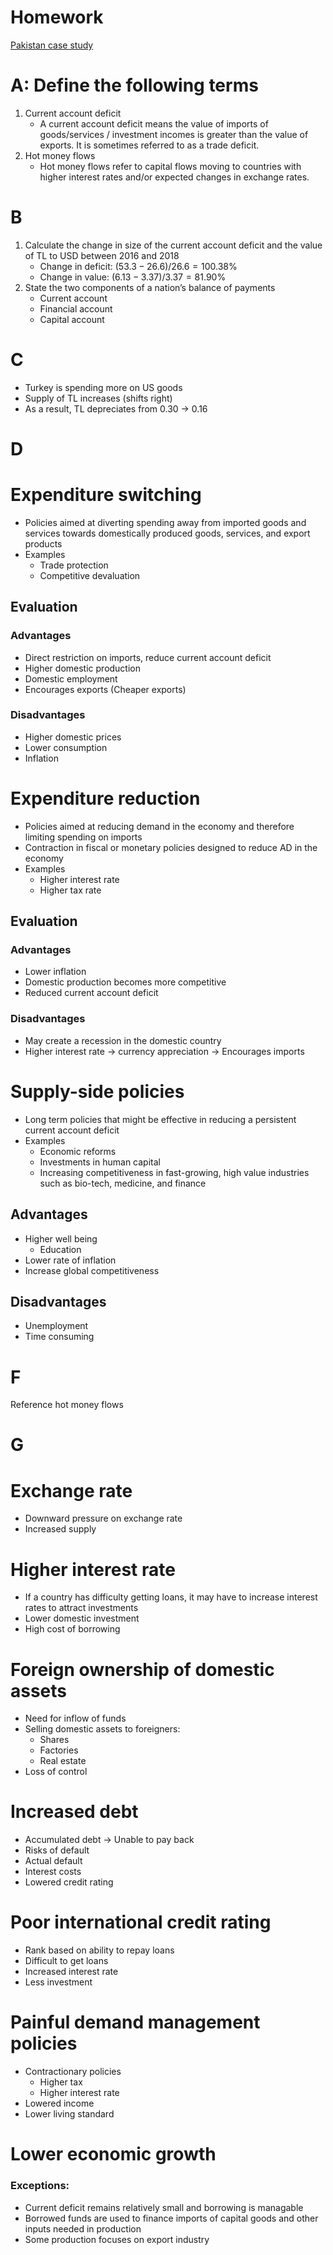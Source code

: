 # Homework

[Pakistan case study](Homework%202f332a4faf29407083778af72b5baf9d/Pakistan%20case%20study%20dec86ce6c1be439aa8f1e1bb2e8b7be0.md)

# A: Define the following terms

1. Current account deficit
    - A current account deficit means the value of imports of goods/services / investment incomes is greater than the value of exports. It is sometimes referred to as a trade deficit.
2. Hot money flows
    - Hot money flows refer to capital flows moving to countries with higher interest rates and/or expected changes in exchange rates.

# B

1. Calculate the change in size of the current account deficit and the value of TL to USD between 2016 and 2018
    - Change in deficit: $(53.3-26.6)/26.6 = 100.38\%$
    - Change in value: $(6.13-3.37)/3.37=81.90\%$
2. State the two components of a nation’s balance of payments
    - Current account
    - Financial account
    - Capital account

# C

- Turkey is spending more on US goods
- Supply of TL increases (shifts right)
- As a result, TL depreciates from 0.30 → 0.16

# D

# Expenditure switching

- Policies aimed at diverting spending away from imported goods and services towards domestically produced goods, services, and export products
- Examples
    - Trade protection
    - Competitive devaluation

## Evaluation

### Advantages

- Direct restriction on imports, reduce current account deficit
- Higher domestic production
- Domestic employment
- Encourages exports (Cheaper exports)

### Disadvantages

- Higher domestic prices
- Lower consumption
- Inflation

# Expenditure reduction

- Policies aimed at reducing demand in the economy and therefore limiting spending on imports
- Contraction in fiscal or monetary policies designed to reduce AD in the economy
- Examples
    - Higher interest rate
    - Higher tax rate

## Evaluation

### Advantages

- Lower inflation
- Domestic production becomes more competitive
- Reduced current account deficit

### Disadvantages

- May create a recession in the domestic country
- Higher interest rate → currency appreciation → Encourages imports

# Supply-side policies

- Long term policies that might be effective in reducing a persistent current account deficit
- Examples
    - Economic reforms
    - Investments in human capital
    - Increasing competitiveness in fast-growing, high value industries such as bio-tech, medicine, and finance

## Advantages

- Higher well being
    - Education
- Lower rate of inflation
- Increase global competitiveness

## Disadvantages

- Unemployment
- Time consuming

# F

Reference hot money flows

# G

# Exchange rate

- Downward pressure on exchange rate
- Increased supply

# Higher interest rate

- If a country has difficulty getting loans, it may have to increase interest rates to attract investments
- Lower domestic investment
- High cost of borrowing

# Foreign ownership of domestic assets

- Need for inflow of funds
- Selling domestic assets to foreigners:
    - Shares
    - Factories
    - Real estate
- Loss of control

# Increased debt

- Accumulated debt → Unable to pay back
- Risks of default
- Actual default
- Interest costs
- Lowered credit rating

# Poor international credit rating

- Rank based on ability to repay loans
- Difficult to get loans
- Increased interest rate
- Less investment

# Painful demand management policies

- Contractionary policies
    - Higher tax
    - Higher interest rate
- Lowered income
- Lower living standard

# Lower economic growth

### Exceptions:

- Current deficit remains relatively small and borrowing is managable
- Borrowed funds are used to finance imports of capital goods and other inputs needed in production
- Some production focuses on export industry